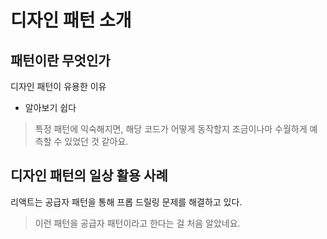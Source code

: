 # 디자인 패턴 소개

## 패턴이란 무엇인가

디자인 패턴이 유용한 이유

- 알아보기 쉽다

> 특정 패턴에 익숙해지면, 해당 코드가 어떻게 동작할지 조금이나마 수월하게 예측할 수 있었던 것 같아요.

## 디자인 패턴의 일상 활용 사례

리액트는 공급자 패턴을 통해 프롭 드릴링 문제를 해결하고 있다.

> 이런 패턴을 공급자 패턴이라고 한다는 걸 처음 알았네요.
